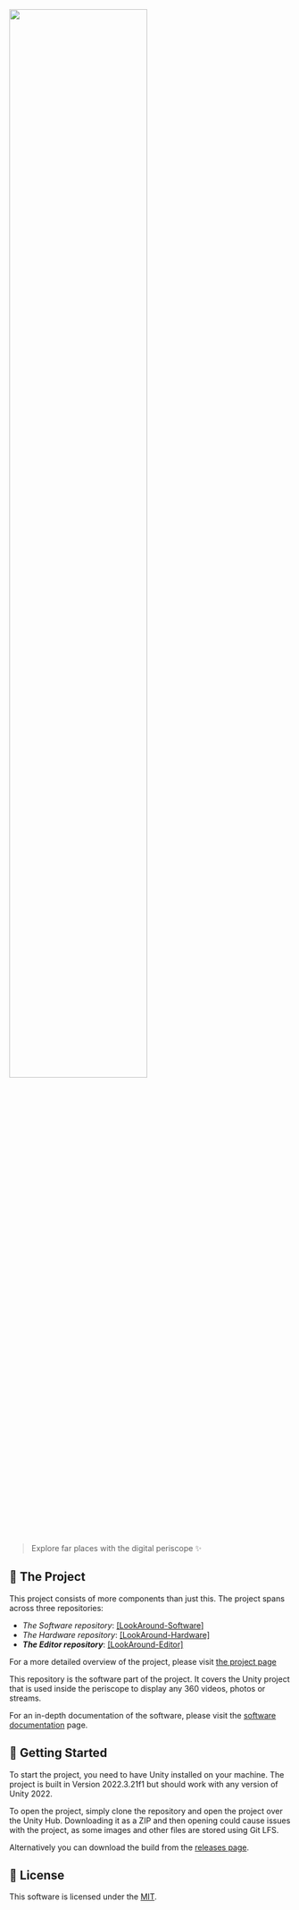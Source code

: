 <!-- @format -->

<img src="https://dermrvn-code.github.io/LookAround/assets/logo.png" style="width: 70%;" />

> Explore far places with the digital periscope ✨

## 🔭 The Project

This project consists of more components than just this.
The project spans across three repositories:

- _The Software repository_: [[LookAround-Software]](https://github.com/dermrvn-code/LookAround-Software)
- _The Hardware repository_: [[LookAround-Hardware]](https://github.com/dermrvn-code/LookAround-Hardware)
- _<b>The Editor repository</b>_: [[LookAround-Editor]](https://github.com/dermrvn-code/LookAround-Editor)

For a more detailed overview of the project, please visit [the project page](https://dermrvn-code.github.io/LookAround/)

This repository is the software part of the project.
It covers the Unity project that is used inside the periscope to display any 360 videos, photos or streams.

For an in-depth documentation of the software, please visit the [software documentation](https://dermrvn-code.github.io/LookAround/software) page.

## 🚀 Getting Started

To start the project, you need to have Unity installed on your machine.
The project is built in Version 2022.3.21f1 but should work with any version of Unity 2022.

To open the project, simply clone the repository and open the project over the Unity Hub.
Downloading it as a ZIP and then opening could cause issues with the project, as some images and other files are stored using Git LFS.

Alternatively you can download the build from the [releases page](/releases).

## 📜 License

This software is licensed under the [MIT](/LICENSE).
